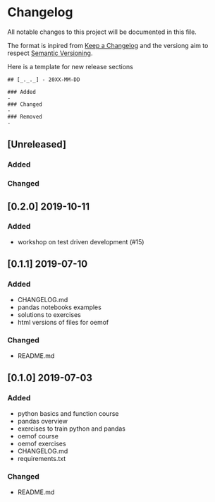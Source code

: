 # Changelog
All notable changes to this project will be documented in this file.

The format is inpired from [Keep a Changelog](http://keepachangelog.com/en/1.0.0/)
and the versiong aim to respect [Semantic Versioning](http://semver.org/spec/v2.0.0.html).

Here is a template for new release sections

```
## [_._._] - 20XX-MM-DD

### Added
-
### Changed
-
### Removed
-
```
## [Unreleased]

### Added

### Changed


## [0.2.0] 2019-10-11

### Added
- workshop on test driven development (#15)

## [0.1.1] 2019-07-10

### Added
- CHANGELOG.md
- pandas notebooks examples
- solutions to exercises
- html versions of files for oemof

### Changed
- README.md

## [0.1.0] 2019-07-03

### Added
- python basics and function course
- pandas overview
- exercises to train python and pandas
- oemof course
- oemof exercises
- CHANGELOG.md
- requirements.txt
### Changed
- README.md